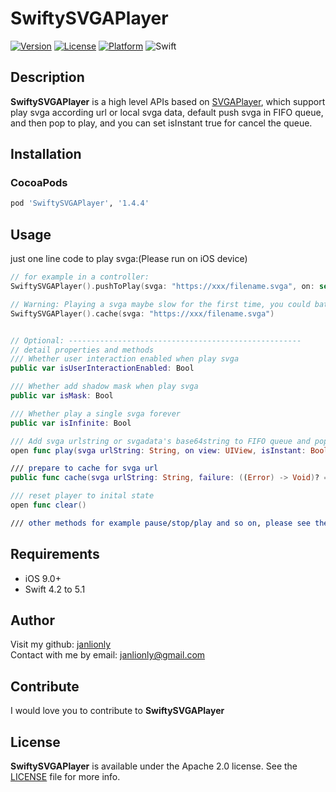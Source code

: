 # SwiftySVGAPlayer

[![Version](https://img.shields.io/cocoapods/v/SwiftySVGAPlayer.svg?style=flat)](https://cocoapods.org/pods/SwiftySVGAPlayer)
[![License](https://img.shields.io/cocoapods/l/SwiftySVGAPlayer.svg?style=flat)](https://github.com/janlionly/SwiftySVGAPlayer/blob/master/LICENSE)
[![Platform](https://img.shields.io/cocoapods/p/SwiftySVGAPlayer.svg?style=flat)](https://github.com/janlionly/SwiftySVGAPlayer)
![Swift](https://img.shields.io/badge/%20in-swift%205.1-orange.svg)


## Description
**SwiftySVGAPlayer** is a high level APIs based on [SVGAPlayer](https://github.com/yyued/SVGAPlayer-iOS), which support play svga according url or local svga data, default push svga in FIFO queue, and then pop to play, and you can set isInstant true for cancel the queue.


## Installation

### CocoaPods

```ruby
pod 'SwiftySVGAPlayer', '1.4.4'
```

## Usage
just one line code to play svga:(Please run on iOS device)

```swift
// for example in a controller:
SwiftySVGAPlayer().pushToPlay(svga: "https://xxx/filename.svga", on: self.view)

// Warning: Playing a svga maybe slow for the first time, you could batch cache svgas in some place like after app launch or log in before play them
SwiftySVGAPlayer().cache(svga: "https://xxx/filename.svga")


// Optional: ----------------------------------------------------
// detail properties and methods
/// Whether user interaction enabled when play svga
public var isUserInteractionEnabled: Bool

/// Whether add shadow mask when play svga
public var isMask: Bool

/// Whether play a single svga forever
public var isInfinite: Bool

/// Add svga urlstring or svgadata's base64string to FIFO queue and pop to play
open func play(svga urlString: String, on view: UIView, isInstant: Bool = false, scale: CGFloat = 1)

/// prepare to cache for svga url
public func cache(svga urlString: String, failure: ((Error) -> Void)? = nil)

/// reset player to inital state
open func clear()

/// other methods for example pause/stop/play and so on, please see the demo in rep

```



## Requirements

- iOS 9.0+
- Swift 4.2 to 5.1

## Author

Visit my github: [janlionly](https://github.com/janlionly)<br>
Contact with me by email: janlionly@gmail.com

## Contribute

I would love you to contribute to **SwiftySVGAPlayer**

## License

**SwiftySVGAPlayer** is available under the Apache 2.0 license. See the [LICENSE](https://github.com/janlionly/SwiftySVGAPlayer/blob/master/LICENSE) file for more info.